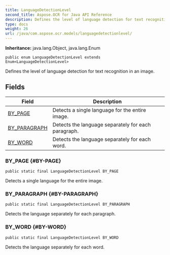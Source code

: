 ```yaml
---
title: LanguageDetectionLevel
second_title: Aspose.OCR for Java API Reference
description: Defines the level of language detection for text recognition in an image
type: docs
weight: 26
url: /java/com.aspose.ocr.models/languagedetectionlevel/
---
```


**Inheritance:**
java.lang.Object, java.lang.Enum
```
public enum LanguageDetectionLevel extends Enum<LanguageDetectionLevel>
```

Defines the level of language detection for text recognition in an image.
## Fields

| Field | Description |
| --- | --- |
| [BY_PAGE](#BY-PAGE) | Detects a single language for the entire image. |
| [BY_PARAGRAPH](#BY-PARAGRAPH) | Detects the language separately for each paragraph. |
| [BY_WORD](#BY-WORD) | Detects the language separately for each word. |

### BY_PAGE {#BY-PAGE}
```
public static final LanguageDetectionLevel BY_PAGE
```


Detects a single language for the entire image.

### BY_PARAGRAPH {#BY-PARAGRAPH}
```
public static final LanguageDetectionLevel BY_PARAGRAPH
```


Detects the language separately for each paragraph.

### BY_WORD {#BY-WORD}
```
public static final LanguageDetectionLevel BY_WORD
```


Detects the language separately for each word.

